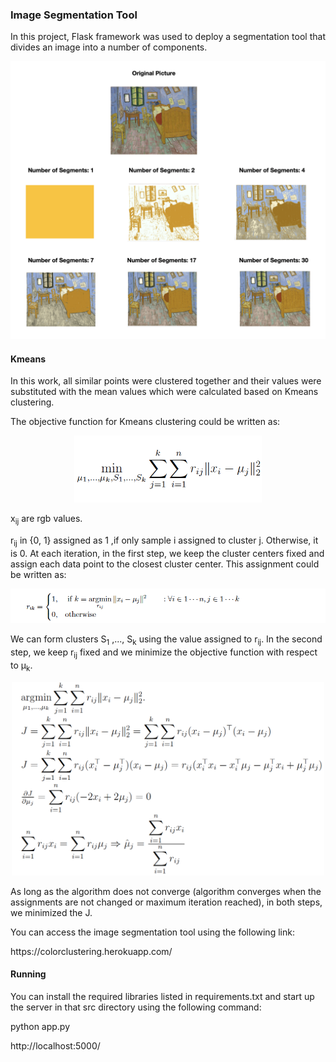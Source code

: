 ### Image Segmentation Tool 
<p align = "justify">
In this project,  Flask framework was used to deploy a segmentation tool that divides an image into a number of components. 
</p>
<p align = "center">
	<img src = "https://github.com/rojinnew/image_segmentation/blob/master/segments2.png">
</p>

#### Kmeans 
In this work, all similar points were clustered together and their values were substituted with the mean values which were calculated based on Kmeans clustering.
<p>
The objective function for Kmeans clustering could be written as:
</p>
<p align = "center">
	<img src = "https://github.com/rojinnew/image_segmentation/blob/master/f1.png" width = 300>
</p>
<p>
x<sub>ij</sub> are rgb values.
</p>
r<sub>ij</sub> in {0, 1} assigned as 1 ,if only sample i assigned to cluster j. Otherwise, it is 0.  At each iteration, in the first step, we keep the cluster centers fixed and assign each data point to the closest cluster center. This assignment could be written as:
<p align = "center">
	<img src = "https://github.com/rojinnew/image_segmentation/blob/master/f2.png" width =600>
</p>
We can form clusters S<sub>1</sub> ,..., S<sub>k</sub> using the value assigned to r<sub>ij</sub>.
In the second step, we keep r<sub>ij</sub> fixed and we minimize the objective function with respect to &mu;<sub>k</sub>.
<p align = "center">
	<img src = "https://github.com/rojinnew/image_segmentation/blob/master/f3.png" width=500>
</p>
As long as the algorithm does not converge (algorithm converges when the assignments are not changed or maximum iteration reached), in both steps, we minimized the J.
<p>
You can access the image segmentation tool using the following link:
</p>
<p align = "left">
https://colorclustering.herokuapp.com/
</p>
 
#### Running 
You can install the required libraries listed in requirements.txt and start up the server in that src directory using the following command: 
 
python app.py 
 
http://localhost:5000/
